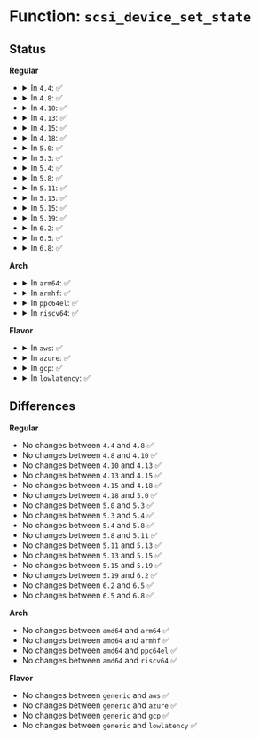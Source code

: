 # Function: <code>scsi_device_set_state</code>

## Status
<b>Regular</b>
<ul>
<li>
<details>
<summary>In <code>4.4</code>: ✅</summary>

```c
int scsi_device_set_state(struct scsi_device *sdev, enum scsi_device_state state);
```

**Collision:** Unique Global

**Inline:** No

**Transformation:** False

**Instances:**

```
In drivers/scsi/scsi_lib.c (ffffffff815ade90)
Location: drivers/scsi/scsi_lib.c:2568
Inline: False
Direct callers:
  - drivers/scsi/scsi_lib.c:scsi_internal_device_block
  - drivers/scsi/scsi_lib.c:scsi_internal_device_block
  - drivers/scsi/scsi_scan.c:scsi_probe_and_add_lun
  - drivers/scsi/scsi_scan.c:scsi_probe_and_add_lun
  - drivers/scsi/scsi_sysfs.c:store_state_field
  - drivers/scsi/scsi_sysfs.c:scsi_sysfs_add_sdev
  - drivers/scsi/scsi_sysfs.c:__scsi_remove_device
  - drivers/scsi/scsi_sysfs.c:__scsi_remove_device
  - drivers/ata/libata-scsi.c:ata_scsi_handle_link_detach
  - drivers/ata/libata-scsi.c:ata_scsi_offline_dev
```
**Symbols:**

```
ffffffff815ade90-ffffffff815adfd1: scsi_device_set_state (STB_GLOBAL)
```
</details>
</li>
<li>
<details>
<summary>In <code>4.8</code>: ✅</summary>

```c
int scsi_device_set_state(struct scsi_device *sdev, enum scsi_device_state state);
```

**Collision:** Unique Global

**Inline:** No

**Transformation:** False

**Instances:**

```
In drivers/scsi/scsi_lib.c (ffffffff81605d60)
Location: drivers/scsi/scsi_lib.c:2441
Inline: False
Direct callers:
  - drivers/scsi/scsi_lib.c:scsi_internal_device_block
  - drivers/scsi/scsi_lib.c:scsi_internal_device_block
  - drivers/scsi/scsi_scan.c:scsi_probe_and_add_lun
  - drivers/scsi/scsi_scan.c:scsi_probe_and_add_lun
  - drivers/scsi/scsi_sysfs.c:__scsi_remove_device
  - drivers/scsi/scsi_sysfs.c:__scsi_remove_device
  - drivers/scsi/scsi_sysfs.c:scsi_sysfs_add_sdev
  - drivers/scsi/scsi_sysfs.c:store_state_field
  - drivers/ata/libata-scsi.c:ata_scsi_handle_link_detach
  - drivers/ata/libata-scsi.c:ata_scsi_offline_dev
```
**Symbols:**

```
ffffffff81605d60-ffffffff81605ea1: scsi_device_set_state (STB_GLOBAL)
```
</details>
</li>
<li>
<details>
<summary>In <code>4.10</code>: ✅</summary>

```c
int scsi_device_set_state(struct scsi_device *sdev, enum scsi_device_state state);
```

**Collision:** Unique Global

**Inline:** No

**Transformation:** False

**Instances:**

```
In drivers/scsi/scsi_lib.c (ffffffff81635320)
Location: drivers/scsi/scsi_lib.c:2482
Inline: False
Direct callers:
  - drivers/scsi/scsi_lib.c:scsi_internal_device_block
  - drivers/scsi/scsi_lib.c:scsi_internal_device_block
  - drivers/scsi/scsi_scan.c:scsi_probe_and_add_lun
  - drivers/scsi/scsi_scan.c:scsi_probe_and_add_lun
  - drivers/scsi/scsi_sysfs.c:__scsi_remove_device
  - drivers/scsi/scsi_sysfs.c:__scsi_remove_device
  - drivers/scsi/scsi_sysfs.c:store_state_field
  - drivers/ata/libata-scsi.c:ata_scsi_handle_link_detach
  - drivers/ata/libata-scsi.c:ata_scsi_offline_dev
```
**Symbols:**

```
ffffffff81635320-ffffffff81635461: scsi_device_set_state (STB_GLOBAL)
```
</details>
</li>
<li>
<details>
<summary>In <code>4.13</code>: ✅</summary>

```c
int scsi_device_set_state(struct scsi_device *sdev, enum scsi_device_state state);
```

**Collision:** Unique Global

**Inline:** No

**Transformation:** False

**Instances:**

```
In drivers/scsi/scsi_lib.c (ffffffff8164a4e0)
Location: drivers/scsi/scsi_lib.c:2554
Inline: False
Direct callers:
  - drivers/scsi/scsi_lib.c:scsi_internal_device_block_nowait
  - drivers/scsi/scsi_lib.c:scsi_internal_device_block_nowait
  - drivers/scsi/scsi_lib.c:scsi_device_resume
  - drivers/scsi/scsi_scan.c:scsi_probe_and_add_lun
  - drivers/scsi/scsi_scan.c:scsi_probe_and_add_lun
  - drivers/scsi/scsi_sysfs.c:__scsi_remove_device
  - drivers/scsi/scsi_sysfs.c:__scsi_remove_device
  - drivers/scsi/scsi_sysfs.c:__scsi_remove_device
  - drivers/scsi/scsi_sysfs.c:store_state_field
  - drivers/scsi/sd.c:sd_eh_action
  - drivers/ata/libata-scsi.c:ata_scsi_handle_link_detach
  - drivers/ata/libata-scsi.c:ata_scsi_offline_dev
```
**Symbols:**

```
ffffffff8164a4e0-ffffffff8164a61a: scsi_device_set_state (STB_GLOBAL)
```
</details>
</li>
<li>
<details>
<summary>In <code>4.15</code>: ✅</summary>

```c
int scsi_device_set_state(struct scsi_device *sdev, enum scsi_device_state state);
```

**Collision:** Unique Global

**Inline:** No

**Transformation:** False

**Instances:**

```
In drivers/scsi/scsi_lib.c (ffffffff816b3760)
Location: drivers/scsi/scsi_lib.c:2632
Inline: False
Direct callers:
  - drivers/scsi/scsi_lib.c:scsi_internal_device_block_nowait
  - drivers/scsi/scsi_lib.c:scsi_internal_device_block_nowait
  - drivers/scsi/scsi_lib.c:scsi_device_resume
  - drivers/scsi/scsi_lib.c:scsi_device_quiesce
  - drivers/scsi/scsi_scan.c:scsi_probe_and_add_lun
  - drivers/scsi/scsi_scan.c:scsi_probe_and_add_lun
  - drivers/scsi/scsi_sysfs.c:__scsi_remove_device
  - drivers/scsi/scsi_sysfs.c:__scsi_remove_device
  - drivers/scsi/scsi_sysfs.c:__scsi_remove_device
  - drivers/scsi/scsi_sysfs.c:store_state_field
  - drivers/scsi/sd.c:sd_eh_action
  - drivers/ata/libata-scsi.c:ata_scsi_handle_link_detach
  - drivers/ata/libata-scsi.c:ata_scsi_offline_dev
```
**Symbols:**

```
ffffffff816b3760-ffffffff816b38a4: scsi_device_set_state (STB_GLOBAL)
```
</details>
</li>
<li>
<details>
<summary>In <code>4.18</code>: ✅</summary>

```c
int scsi_device_set_state(struct scsi_device *sdev, enum scsi_device_state state);
```

**Collision:** Unique Global

**Inline:** No

**Transformation:** False

**Instances:**

```
In drivers/scsi/scsi_lib.c (ffffffff816ef840)
Location: drivers/scsi/scsi_lib.c:2648
Inline: False
Direct callers:
  - drivers/scsi/scsi_lib.c:scsi_internal_device_block_nowait
  - drivers/scsi/scsi_lib.c:scsi_internal_device_block_nowait
  - drivers/scsi/scsi_lib.c:scsi_device_resume
  - drivers/scsi/scsi_lib.c:scsi_device_quiesce
  - drivers/scsi/scsi_scan.c:scsi_probe_and_add_lun
  - drivers/scsi/scsi_scan.c:scsi_probe_and_add_lun
  - drivers/scsi/scsi_sysfs.c:__scsi_remove_device
  - drivers/scsi/scsi_sysfs.c:__scsi_remove_device
  - drivers/scsi/scsi_sysfs.c:__scsi_remove_device
  - drivers/scsi/scsi_sysfs.c:store_state_field
  - drivers/scsi/sd.c:sd_eh_action
  - drivers/ata/libata-scsi.c:ata_scsi_handle_link_detach
  - drivers/ata/libata-scsi.c:ata_scsi_offline_dev
```
**Symbols:**

```
ffffffff816ef840-ffffffff816ef978: scsi_device_set_state (STB_GLOBAL)
```
</details>
</li>
<li>
<details>
<summary>In <code>5.0</code>: ✅</summary>

```c
int scsi_device_set_state(struct scsi_device *sdev, enum scsi_device_state state);
```

**Collision:** Unique Global

**Inline:** No

**Transformation:** False

**Instances:**

```
In drivers/scsi/scsi_lib.c (ffffffff81712fb0)
Location: drivers/scsi/scsi_lib.c:2239
Inline: False
Direct callers:
  - drivers/scsi/scsi_lib.c:scsi_internal_device_block_nowait
  - drivers/scsi/scsi_lib.c:scsi_internal_device_block_nowait
  - drivers/scsi/scsi_lib.c:scsi_device_resume
  - drivers/scsi/scsi_lib.c:scsi_device_quiesce
  - drivers/scsi/scsi_scan.c:scsi_probe_and_add_lun
  - drivers/scsi/scsi_scan.c:scsi_probe_and_add_lun
  - drivers/scsi/scsi_sysfs.c:__scsi_remove_device
  - drivers/scsi/scsi_sysfs.c:__scsi_remove_device
  - drivers/scsi/scsi_sysfs.c:__scsi_remove_device
  - drivers/scsi/scsi_sysfs.c:store_state_field
  - drivers/scsi/sd.c:sd_eh_action
  - drivers/ata/libata-scsi.c:ata_scsi_handle_link_detach
  - drivers/ata/libata-scsi.c:ata_scsi_offline_dev
```
**Symbols:**

```
ffffffff81712fb0-ffffffff8171311c: scsi_device_set_state (STB_GLOBAL)
```
</details>
</li>
<li>
<details>
<summary>In <code>5.3</code>: ✅</summary>

```c
int scsi_device_set_state(struct scsi_device *sdev, enum scsi_device_state state);
```

**Collision:** Unique Global

**Inline:** No

**Transformation:** False

**Instances:**

```
In drivers/scsi/scsi_lib.c (ffffffff8174e890)
Location: drivers/scsi/scsi_lib.c:2192
Inline: False
Direct callers:
  - drivers/scsi/scsi_lib.c:scsi_internal_device_block_nowait
  - drivers/scsi/scsi_lib.c:scsi_internal_device_block_nowait
  - drivers/scsi/scsi_lib.c:scsi_device_resume
  - drivers/scsi/scsi_lib.c:scsi_device_quiesce
  - drivers/scsi/scsi_scan.c:scsi_add_lun
  - drivers/scsi/scsi_scan.c:scsi_add_lun
  - drivers/scsi/scsi_sysfs.c:__scsi_remove_device
  - drivers/scsi/scsi_sysfs.c:__scsi_remove_device
  - drivers/scsi/scsi_sysfs.c:__scsi_remove_device
  - drivers/scsi/scsi_sysfs.c:store_state_field
  - drivers/scsi/sd.c:sd_eh_action
  - drivers/ata/libata-scsi.c:ata_scsi_handle_link_detach
  - drivers/ata/libata-scsi.c:ata_scsi_offline_dev
```
**Symbols:**

```
ffffffff8174e890-ffffffff8174e9ee: scsi_device_set_state (STB_GLOBAL)
```
</details>
</li>
<li>
<details>
<summary>In <code>5.4</code>: ✅</summary>

```c
int scsi_device_set_state(struct scsi_device *sdev, enum scsi_device_state state);
```

**Collision:** Unique Global

**Inline:** No

**Transformation:** False

**Instances:**

```
In drivers/scsi/scsi_lib.c (ffffffff81772a40)
Location: drivers/scsi/scsi_lib.c:2239
Inline: False
Direct callers:
  - drivers/scsi/scsi_lib.c:scsi_internal_device_block_nowait
  - drivers/scsi/scsi_lib.c:scsi_internal_device_block_nowait
  - drivers/scsi/scsi_lib.c:scsi_device_resume
  - drivers/scsi/scsi_lib.c:scsi_device_quiesce
  - drivers/scsi/scsi_scan.c:scsi_add_lun
  - drivers/scsi/scsi_scan.c:scsi_add_lun
  - drivers/scsi/scsi_sysfs.c:__scsi_remove_device
  - drivers/scsi/scsi_sysfs.c:__scsi_remove_device
  - drivers/scsi/scsi_sysfs.c:__scsi_remove_device
  - drivers/scsi/scsi_sysfs.c:store_state_field
  - drivers/scsi/sd.c:sd_eh_action
  - drivers/ata/libata-scsi.c:ata_scsi_handle_link_detach
  - drivers/ata/libata-scsi.c:ata_scsi_offline_dev
```
**Symbols:**

```
ffffffff81772a40-ffffffff81772b9e: scsi_device_set_state (STB_GLOBAL)
```
</details>
</li>
<li>
<details>
<summary>In <code>5.8</code>: ✅</summary>

```c
int scsi_device_set_state(struct scsi_device *sdev, enum scsi_device_state state);
```

**Collision:** Unique Global

**Inline:** No

**Transformation:** False

**Instances:**

```
In drivers/scsi/scsi_lib.c (ffffffff81834f80)
Location: drivers/scsi/scsi_lib.c:2220
Inline: False
Direct callers:
  - drivers/scsi/scsi_lib.c:scsi_host_block
  - drivers/scsi/scsi_lib.c:scsi_host_block
  - drivers/scsi/scsi_lib.c:device_block
  - drivers/scsi/scsi_lib.c:device_block
  - drivers/scsi/scsi_lib.c:device_resume_fn
  - drivers/scsi/scsi_lib.c:scsi_device_quiesce
  - drivers/scsi/scsi_scan.c:scsi_add_lun
  - drivers/scsi/scsi_scan.c:scsi_add_lun
  - drivers/scsi/scsi_sysfs.c:__scsi_remove_device
  - drivers/scsi/scsi_sysfs.c:__scsi_remove_device
  - drivers/scsi/scsi_sysfs.c:__scsi_remove_device
  - drivers/scsi/scsi_sysfs.c:store_state_field
  - drivers/scsi/sd.c:sd_eh_action
  - drivers/ata/libata-scsi.c:ata_scsi_remove_dev
  - drivers/ata/libata-scsi.c:ata_scsi_offline_dev
```
**Symbols:**

```
ffffffff81834f80-ffffffff81835100: scsi_device_set_state (STB_GLOBAL)
```
</details>
</li>
<li>
<details>
<summary>In <code>5.11</code>: ✅</summary>

```c
int scsi_device_set_state(struct scsi_device *sdev, enum scsi_device_state state);
```

**Collision:** Unique Global

**Inline:** No

**Transformation:** False

**Instances:**

```
In drivers/scsi/scsi_lib.c (ffffffff818458c0)
Location: drivers/scsi/scsi_lib.c:2228
Inline: False
Direct callers:
  - drivers/scsi/scsi_lib.c:scsi_host_block
  - drivers/scsi/scsi_lib.c:scsi_host_block
  - drivers/scsi/scsi_lib.c:device_block
  - drivers/scsi/scsi_lib.c:device_block
  - drivers/scsi/scsi_lib.c:device_resume_fn
  - drivers/scsi/scsi_lib.c:scsi_device_quiesce
  - drivers/scsi/scsi_scan.c:scsi_add_lun
  - drivers/scsi/scsi_scan.c:scsi_add_lun
  - drivers/scsi/scsi_sysfs.c:__scsi_remove_device
  - drivers/scsi/scsi_sysfs.c:__scsi_remove_device
  - drivers/scsi/scsi_sysfs.c:__scsi_remove_device
  - drivers/scsi/scsi_sysfs.c:store_state_field
  - drivers/scsi/sd.c:sd_eh_action
  - drivers/ata/libata-scsi.c:ata_scsi_remove_dev
  - drivers/ata/libata-scsi.c:ata_scsi_offline_dev
```
**Symbols:**

```
ffffffff818458c0-ffffffff81845a40: scsi_device_set_state (STB_GLOBAL)
```
</details>
</li>
<li>
<details>
<summary>In <code>5.13</code>: ✅</summary>

```c
int scsi_device_set_state(struct scsi_device *sdev, enum scsi_device_state state);
```

**Collision:** Unique Global

**Inline:** No

**Transformation:** False

**Instances:**

```
In drivers/scsi/scsi_lib.c (ffffffff81828b60)
Location: drivers/scsi/scsi_lib.c:2245
Inline: False
Direct callers:
  - drivers/scsi/scsi_lib.c:scsi_host_block
  - drivers/scsi/scsi_lib.c:scsi_host_block
  - drivers/scsi/scsi_lib.c:device_block
  - drivers/scsi/scsi_lib.c:device_block
  - drivers/scsi/scsi_lib.c:device_resume_fn
  - drivers/scsi/scsi_lib.c:scsi_device_quiesce
  - drivers/scsi/scsi_scan.c:scsi_add_lun
  - drivers/scsi/scsi_scan.c:scsi_add_lun
  - drivers/scsi/scsi_sysfs.c:__scsi_remove_device
  - drivers/scsi/scsi_sysfs.c:__scsi_remove_device
  - drivers/scsi/scsi_sysfs.c:__scsi_remove_device
  - drivers/scsi/scsi_sysfs.c:store_state_field
  - drivers/scsi/sd.c:sd_eh_action
  - drivers/ata/libata-scsi.c:ata_scsi_handle_link_detach
  - drivers/ata/libata-scsi.c:ata_scsi_offline_dev
```
**Symbols:**

```
ffffffff81828b60-ffffffff81828cca: scsi_device_set_state (STB_GLOBAL)
```
</details>
</li>
<li>
<details>
<summary>In <code>5.15</code>: ✅</summary>

```c
int scsi_device_set_state(struct scsi_device *sdev, enum scsi_device_state state);
```

**Collision:** Unique Global

**Inline:** No

**Transformation:** False

**Instances:**

```
In drivers/scsi/scsi_lib.c (ffffffff818b4540)
Location: drivers/scsi/scsi_lib.c:2238
Inline: False
Direct callers:
  - drivers/scsi/scsi_lib.c:scsi_host_block
  - drivers/scsi/scsi_lib.c:scsi_host_block
  - drivers/scsi/scsi_lib.c:device_block
  - drivers/scsi/scsi_lib.c:device_block
  - drivers/scsi/scsi_lib.c:device_resume_fn
  - drivers/scsi/scsi_lib.c:scsi_device_quiesce
  - drivers/scsi/scsi_scan.c:scsi_add_lun
  - drivers/scsi/scsi_scan.c:scsi_add_lun
  - drivers/scsi/scsi_sysfs.c:__scsi_remove_device
  - drivers/scsi/scsi_sysfs.c:__scsi_remove_device
  - drivers/scsi/scsi_sysfs.c:__scsi_remove_device
  - drivers/scsi/scsi_sysfs.c:store_state_field
  - drivers/scsi/scsi_sysfs.c:store_state_field
  - drivers/scsi/sd.c:sd_eh_action
  - drivers/ata/libata-scsi.c:ata_scsi_handle_link_detach
  - drivers/ata/libata-scsi.c:ata_scsi_offline_dev
```
**Symbols:**

```
ffffffff818b4540-ffffffff818b46aa: scsi_device_set_state (STB_GLOBAL)
```
</details>
</li>
<li>
<details>
<summary>In <code>5.19</code>: ✅</summary>

```c
int scsi_device_set_state(struct scsi_device *sdev, enum scsi_device_state state);
```

**Collision:** Unique Global

**Inline:** No

**Transformation:** False

**Instances:**

```
In drivers/scsi/scsi_lib.c (ffffffff819ff580)
Location: drivers/scsi/scsi_lib.c:2304
Inline: False
Direct callers:
  - drivers/scsi/scsi_lib.c:scsi_host_block
  - drivers/scsi/scsi_lib.c:scsi_host_block
  - drivers/scsi/scsi_lib.c:device_block
  - drivers/scsi/scsi_lib.c:device_block
  - drivers/scsi/scsi_lib.c:device_resume_fn
  - drivers/scsi/scsi_lib.c:scsi_device_quiesce
  - drivers/scsi/scsi_scan.c:scsi_add_lun
  - drivers/scsi/scsi_scan.c:scsi_add_lun
  - drivers/scsi/scsi_sysfs.c:__scsi_remove_device
  - drivers/scsi/scsi_sysfs.c:__scsi_remove_device
  - drivers/scsi/scsi_sysfs.c:__scsi_remove_device
  - drivers/scsi/scsi_sysfs.c:store_state_field
  - drivers/scsi/scsi_sysfs.c:store_state_field
  - drivers/scsi/sd.c:sd_eh_action
  - drivers/ata/libata-scsi.c:ata_scsi_handle_link_detach
  - drivers/ata/libata-scsi.c:ata_scsi_offline_dev
```
**Symbols:**

```
ffffffff819ff580-ffffffff819ff6ed: scsi_device_set_state (STB_GLOBAL)
```
</details>
</li>
<li>
<details>
<summary>In <code>6.2</code>: ✅</summary>

```c
int scsi_device_set_state(struct scsi_device *sdev, enum scsi_device_state state);
```

**Collision:** Unique Global

**Inline:** No

**Transformation:** False

**Instances:**

```
In drivers/scsi/scsi_lib.c (ffffffff81b7db60)
Location: drivers/scsi/scsi_lib.c:2309
Inline: False
Direct callers:
  - drivers/scsi/scsi_lib.c:scsi_host_block
  - drivers/scsi/scsi_lib.c:scsi_host_block
  - drivers/scsi/scsi_lib.c:device_block
  - drivers/scsi/scsi_lib.c:device_block
  - drivers/scsi/scsi_lib.c:device_resume_fn
  - drivers/scsi/scsi_lib.c:scsi_device_quiesce
  - drivers/scsi/scsi_scan.c:scsi_add_lun
  - drivers/scsi/scsi_scan.c:scsi_add_lun
  - drivers/scsi/scsi_sysfs.c:__scsi_remove_device
  - drivers/scsi/scsi_sysfs.c:__scsi_remove_device
  - drivers/scsi/scsi_sysfs.c:__scsi_remove_device
  - drivers/scsi/scsi_sysfs.c:store_state_field
  - drivers/scsi/scsi_sysfs.c:store_state_field
  - drivers/scsi/sd.c:sd_eh_action
  - drivers/ata/libata-scsi.c:ata_scsi_handle_link_detach
  - drivers/ata/libata-scsi.c:ata_scsi_offline_dev
```
**Symbols:**

```
ffffffff81b7db60-ffffffff81b7dccd: scsi_device_set_state (STB_GLOBAL)
```
</details>
</li>
<li>
<details>
<summary>In <code>6.5</code>: ✅</summary>

```c
int scsi_device_set_state(struct scsi_device *sdev, enum scsi_device_state state);
```

**Collision:** Unique Global

**Inline:** No

**Transformation:** False

**Instances:**

```
In drivers/scsi/scsi_lib.c (ffffffff81bd1900)
Location: drivers/scsi/scsi_lib.c:2325
Inline: False
Direct callers:
  - drivers/scsi/scsi_lib.c:scsi_host_block
  - drivers/scsi/scsi_lib.c:scsi_host_block
  - drivers/scsi/scsi_lib.c:scsi_device_block
  - drivers/scsi/scsi_lib.c:scsi_device_block
  - drivers/scsi/scsi_lib.c:device_resume_fn
  - drivers/scsi/scsi_lib.c:scsi_device_quiesce
  - drivers/scsi/scsi_scan.c:scsi_add_lun
  - drivers/scsi/scsi_scan.c:scsi_add_lun
  - drivers/scsi/scsi_sysfs.c:__scsi_remove_device
  - drivers/scsi/scsi_sysfs.c:__scsi_remove_device
  - drivers/scsi/scsi_sysfs.c:__scsi_remove_device
  - drivers/scsi/scsi_sysfs.c:store_state_field
  - drivers/scsi/scsi_sysfs.c:store_state_field
  - drivers/scsi/sd.c:sd_eh_action
  - drivers/ata/libata-scsi.c:ata_scsi_handle_link_detach
  - drivers/ata/libata-scsi.c:ata_scsi_offline_dev
```
**Symbols:**

```
ffffffff81bd1900-ffffffff81bd1a49: scsi_device_set_state (STB_GLOBAL)
```
</details>
</li>
<li>
<details>
<summary>In <code>6.8</code>: ✅</summary>

```c
int scsi_device_set_state(struct scsi_device *sdev, enum scsi_device_state state);
```

**Collision:** Unique Global

**Inline:** No

**Transformation:** False

**Instances:**

```
In drivers/scsi/scsi_lib.c (ffffffff81c26570)
Location: drivers/scsi/scsi_lib.c:2322
Inline: False
Direct callers:
  - drivers/scsi/scsi_lib.c:scsi_host_block
  - drivers/scsi/scsi_lib.c:scsi_host_block
  - drivers/scsi/scsi_lib.c:scsi_device_block
  - drivers/scsi/scsi_lib.c:scsi_device_block
  - drivers/scsi/scsi_lib.c:device_resume_fn
  - drivers/scsi/scsi_lib.c:scsi_device_quiesce
  - drivers/scsi/scsi_scan.c:scsi_add_lun
  - drivers/scsi/scsi_scan.c:scsi_add_lun
  - drivers/scsi/scsi_sysfs.c:__scsi_remove_device
  - drivers/scsi/scsi_sysfs.c:__scsi_remove_device
  - drivers/scsi/scsi_sysfs.c:__scsi_remove_device
  - drivers/scsi/scsi_sysfs.c:store_state_field
  - drivers/scsi/scsi_sysfs.c:store_state_field
  - drivers/scsi/sd.c:sd_eh_action
  - drivers/ata/libata-scsi.c:ata_scsi_handle_link_detach
  - drivers/ata/libata-scsi.c:ata_scsi_offline_dev
```
**Symbols:**

```
ffffffff81c26570-ffffffff81c266b9: scsi_device_set_state (STB_GLOBAL)
```
</details>
</li>
</ul>
<b>Arch</b>
<ul>
<li>
<details>
<summary>In <code>arm64</code>: ✅</summary>

```c
int scsi_device_set_state(struct scsi_device *sdev, enum scsi_device_state state);
```

**Collision:** Unique Global

**Inline:** No

**Transformation:** False

**Instances:**

```
In drivers/scsi/scsi_lib.c (ffff800010975f58)
Location: drivers/scsi/scsi_lib.c:2239
Inline: False
Direct callers:
  - drivers/scsi/scsi_lib.c:scsi_internal_device_block_nowait
  - drivers/scsi/scsi_lib.c:scsi_internal_device_block_nowait
  - drivers/scsi/scsi_lib.c:scsi_device_resume
  - drivers/scsi/scsi_lib.c:scsi_device_quiesce
  - drivers/scsi/scsi_scan.c:scsi_add_lun
  - drivers/scsi/scsi_scan.c:scsi_add_lun
  - drivers/scsi/scsi_sysfs.c:__scsi_remove_device
  - drivers/scsi/scsi_sysfs.c:__scsi_remove_device
  - drivers/scsi/scsi_sysfs.c:__scsi_remove_device
  - drivers/scsi/scsi_sysfs.c:store_state_field
  - drivers/scsi/sd.c:sd_eh_action
  - drivers/ata/libata-scsi.c:ata_scsi_handle_link_detach
  - drivers/ata/libata-scsi.c:ata_scsi_offline_dev
```
**Symbols:**

```
ffff800010975f58-ffff8000109760f4: scsi_device_set_state (STB_GLOBAL)
```
</details>
</li>
<li>
<details>
<summary>In <code>armhf</code>: ✅</summary>

```c
int scsi_device_set_state(struct scsi_device *sdev, enum scsi_device_state state);
```

**Collision:** Unique Global

**Inline:** No

**Transformation:** False

**Instances:**

```
In drivers/scsi/scsi_lib.c (c0a4a8b0)
Location: drivers/scsi/scsi_lib.c:2239
Inline: False
Direct callers:
  - drivers/scsi/scsi_lib.c:scsi_internal_device_block_nowait
  - drivers/scsi/scsi_lib.c:scsi_internal_device_block_nowait
  - drivers/scsi/scsi_lib.c:scsi_device_resume
  - drivers/scsi/scsi_lib.c:scsi_device_quiesce
  - drivers/scsi/scsi_scan.c:scsi_add_lun
  - drivers/scsi/scsi_scan.c:scsi_add_lun
  - drivers/scsi/scsi_sysfs.c:__scsi_remove_device
  - drivers/scsi/scsi_sysfs.c:__scsi_remove_device
  - drivers/scsi/scsi_sysfs.c:__scsi_remove_device
  - drivers/scsi/scsi_sysfs.c:store_state_field
  - drivers/scsi/sd.c:sd_eh_action
  - drivers/ata/libata-scsi.c:ata_scsi_handle_link_detach
  - drivers/ata/libata-scsi.c:ata_scsi_offline_dev
```
**Symbols:**

```
c0a4a8b0-c0a4aa34: scsi_device_set_state (STB_GLOBAL)
```
</details>
</li>
<li>
<details>
<summary>In <code>ppc64el</code>: ✅</summary>

```c
int scsi_device_set_state(struct scsi_device *sdev, enum scsi_device_state state);
```

**Collision:** Unique Global

**Inline:** No

**Transformation:** False

**Instances:**

```
In drivers/scsi/scsi_lib.c (c000000000a304f0)
Location: drivers/scsi/scsi_lib.c:2239
Inline: False
Direct callers:
  - drivers/scsi/scsi_lib.c:scsi_internal_device_block_nowait
  - drivers/scsi/scsi_lib.c:scsi_internal_device_block_nowait
  - drivers/scsi/scsi_lib.c:scsi_device_resume
  - drivers/scsi/scsi_lib.c:scsi_device_quiesce
  - drivers/scsi/scsi_scan.c:scsi_add_lun
  - drivers/scsi/scsi_scan.c:scsi_add_lun
  - drivers/scsi/scsi_sysfs.c:__scsi_remove_device
  - drivers/scsi/scsi_sysfs.c:__scsi_remove_device
  - drivers/scsi/scsi_sysfs.c:__scsi_remove_device
  - drivers/scsi/scsi_sysfs.c:store_state_field
  - drivers/scsi/sd.c:sd_eh_action
  - drivers/ata/libata-scsi.c:ata_scsi_handle_link_detach
  - drivers/ata/libata-scsi.c:ata_scsi_offline_dev
```
**Symbols:**

```
c000000000a304f0-c000000000a306c0: scsi_device_set_state (STB_GLOBAL)
```
</details>
</li>
<li>
<details>
<summary>In <code>riscv64</code>: ✅</summary>

```c
int scsi_device_set_state(struct scsi_device *sdev, enum scsi_device_state state);
```

**Collision:** Unique Global

**Inline:** No

**Transformation:** False

**Instances:**

```
In drivers/scsi/scsi_lib.c (ffffffe0005de6b8)
Location: drivers/scsi/scsi_lib.c:2239
Inline: False
Direct callers:
  - drivers/scsi/scsi_lib.c:scsi_internal_device_block_nowait
  - drivers/scsi/scsi_lib.c:scsi_internal_device_block_nowait
  - drivers/scsi/scsi_lib.c:scsi_device_resume
  - drivers/scsi/scsi_lib.c:scsi_device_quiesce
  - drivers/scsi/scsi_scan.c:scsi_add_lun
  - drivers/scsi/scsi_scan.c:scsi_add_lun
  - drivers/scsi/scsi_sysfs.c:__scsi_remove_device
  - drivers/scsi/scsi_sysfs.c:__scsi_remove_device
  - drivers/scsi/scsi_sysfs.c:__scsi_remove_device
  - drivers/scsi/scsi_sysfs.c:store_state_field
  - drivers/scsi/sd.c:sd_eh_action
  - drivers/ata/libata-scsi.c:ata_scsi_handle_link_detach
  - drivers/ata/libata-scsi.c:ata_scsi_offline_dev
```
**Symbols:**

```
ffffffe0005de6b8-ffffffe0005de7d2: scsi_device_set_state (STB_GLOBAL)
```
</details>
</li>
</ul>
<b>Flavor</b>
<ul>
<li>
<details>
<summary>In <code>aws</code>: ✅</summary>

```c
int scsi_device_set_state(struct scsi_device *sdev, enum scsi_device_state state);
```

**Collision:** Unique Global

**Inline:** No

**Transformation:** False

**Instances:**

```
In drivers/scsi/scsi_lib.c (ffffffff81727130)
Location: drivers/scsi/scsi_lib.c:2239
Inline: False
Direct callers:
  - drivers/scsi/scsi_lib.c:scsi_internal_device_block_nowait
  - drivers/scsi/scsi_lib.c:scsi_internal_device_block_nowait
  - drivers/scsi/scsi_lib.c:scsi_device_resume
  - drivers/scsi/scsi_lib.c:scsi_device_quiesce
  - drivers/scsi/scsi_scan.c:scsi_add_lun
  - drivers/scsi/scsi_scan.c:scsi_add_lun
  - drivers/scsi/scsi_sysfs.c:__scsi_remove_device
  - drivers/scsi/scsi_sysfs.c:__scsi_remove_device
  - drivers/scsi/scsi_sysfs.c:__scsi_remove_device
  - drivers/scsi/scsi_sysfs.c:store_state_field
  - drivers/scsi/sd.c:sd_eh_action
  - drivers/ata/libata-scsi.c:ata_scsi_handle_link_detach
  - drivers/ata/libata-scsi.c:ata_scsi_offline_dev
```
**Symbols:**

```
ffffffff81727130-ffffffff8172728e: scsi_device_set_state (STB_GLOBAL)
```
</details>
</li>
<li>
<details>
<summary>In <code>azure</code>: ✅</summary>

```c
int scsi_device_set_state(struct scsi_device *sdev, enum scsi_device_state state);
```

**Collision:** Unique Global

**Inline:** No

**Transformation:** False

**Instances:**

```
In drivers/scsi/scsi_lib.c (ffffffff81700560)
Location: drivers/scsi/scsi_lib.c:2239
Inline: False
Direct callers:
  - drivers/scsi/scsi_lib.c:scsi_internal_device_block_nowait
  - drivers/scsi/scsi_lib.c:scsi_internal_device_block_nowait
  - drivers/scsi/scsi_lib.c:scsi_device_resume
  - drivers/scsi/scsi_lib.c:scsi_device_quiesce
  - drivers/scsi/scsi_scan.c:scsi_add_lun
  - drivers/scsi/scsi_scan.c:scsi_add_lun
  - drivers/scsi/scsi_sysfs.c:__scsi_remove_device
  - drivers/scsi/scsi_sysfs.c:__scsi_remove_device
  - drivers/scsi/scsi_sysfs.c:__scsi_remove_device
  - drivers/scsi/scsi_sysfs.c:store_state_field
  - drivers/scsi/sd.c:sd_eh_action
  - drivers/ata/libata-scsi.c:ata_scsi_handle_link_detach
  - drivers/ata/libata-scsi.c:ata_scsi_offline_dev
```
**Symbols:**

```
ffffffff81700560-ffffffff817006be: scsi_device_set_state (STB_GLOBAL)
```
</details>
</li>
<li>
<details>
<summary>In <code>gcp</code>: ✅</summary>

```c
int scsi_device_set_state(struct scsi_device *sdev, enum scsi_device_state state);
```

**Collision:** Unique Global

**Inline:** No

**Transformation:** False

**Instances:**

```
In drivers/scsi/scsi_lib.c (ffffffff81765f00)
Location: drivers/scsi/scsi_lib.c:2239
Inline: False
Direct callers:
  - drivers/scsi/scsi_lib.c:scsi_internal_device_block_nowait
  - drivers/scsi/scsi_lib.c:scsi_internal_device_block_nowait
  - drivers/scsi/scsi_lib.c:scsi_device_resume
  - drivers/scsi/scsi_lib.c:scsi_device_quiesce
  - drivers/scsi/scsi_scan.c:scsi_add_lun
  - drivers/scsi/scsi_scan.c:scsi_add_lun
  - drivers/scsi/scsi_sysfs.c:__scsi_remove_device
  - drivers/scsi/scsi_sysfs.c:__scsi_remove_device
  - drivers/scsi/scsi_sysfs.c:__scsi_remove_device
  - drivers/scsi/scsi_sysfs.c:store_state_field
  - drivers/scsi/sd.c:sd_eh_action
  - drivers/ata/libata-scsi.c:ata_scsi_handle_link_detach
  - drivers/ata/libata-scsi.c:ata_scsi_offline_dev
```
**Symbols:**

```
ffffffff81765f00-ffffffff8176605e: scsi_device_set_state (STB_GLOBAL)
```
</details>
</li>
<li>
<details>
<summary>In <code>lowlatency</code>: ✅</summary>

```c
int scsi_device_set_state(struct scsi_device *sdev, enum scsi_device_state state);
```

**Collision:** Unique Global

**Inline:** No

**Transformation:** False

**Instances:**

```
In drivers/scsi/scsi_lib.c (ffffffff817815b0)
Location: drivers/scsi/scsi_lib.c:2239
Inline: False
Direct callers:
  - drivers/scsi/scsi_lib.c:scsi_internal_device_block_nowait
  - drivers/scsi/scsi_lib.c:scsi_internal_device_block_nowait
  - drivers/scsi/scsi_lib.c:scsi_device_resume
  - drivers/scsi/scsi_lib.c:scsi_device_quiesce
  - drivers/scsi/scsi_scan.c:scsi_add_lun
  - drivers/scsi/scsi_scan.c:scsi_add_lun
  - drivers/scsi/scsi_sysfs.c:__scsi_remove_device
  - drivers/scsi/scsi_sysfs.c:__scsi_remove_device
  - drivers/scsi/scsi_sysfs.c:__scsi_remove_device
  - drivers/scsi/scsi_sysfs.c:store_state_field
  - drivers/scsi/sd.c:sd_eh_action
  - drivers/ata/libata-scsi.c:ata_scsi_handle_link_detach
  - drivers/ata/libata-scsi.c:ata_scsi_offline_dev
```
**Symbols:**

```
ffffffff817815b0-ffffffff8178170e: scsi_device_set_state (STB_GLOBAL)
```
</details>
</li>
</ul>

## Differences
<b>Regular</b>
<ul>
<li>
No changes between <code>4.4</code> and <code>4.8</code> ✅
</li>
<li>
No changes between <code>4.8</code> and <code>4.10</code> ✅
</li>
<li>
No changes between <code>4.10</code> and <code>4.13</code> ✅
</li>
<li>
No changes between <code>4.13</code> and <code>4.15</code> ✅
</li>
<li>
No changes between <code>4.15</code> and <code>4.18</code> ✅
</li>
<li>
No changes between <code>4.18</code> and <code>5.0</code> ✅
</li>
<li>
No changes between <code>5.0</code> and <code>5.3</code> ✅
</li>
<li>
No changes between <code>5.3</code> and <code>5.4</code> ✅
</li>
<li>
No changes between <code>5.4</code> and <code>5.8</code> ✅
</li>
<li>
No changes between <code>5.8</code> and <code>5.11</code> ✅
</li>
<li>
No changes between <code>5.11</code> and <code>5.13</code> ✅
</li>
<li>
No changes between <code>5.13</code> and <code>5.15</code> ✅
</li>
<li>
No changes between <code>5.15</code> and <code>5.19</code> ✅
</li>
<li>
No changes between <code>5.19</code> and <code>6.2</code> ✅
</li>
<li>
No changes between <code>6.2</code> and <code>6.5</code> ✅
</li>
<li>
No changes between <code>6.5</code> and <code>6.8</code> ✅
</li>
</ul>
<b>Arch</b>
<ul>
<li>
No changes between <code>amd64</code> and <code>arm64</code> ✅
</li>
<li>
No changes between <code>amd64</code> and <code>armhf</code> ✅
</li>
<li>
No changes between <code>amd64</code> and <code>ppc64el</code> ✅
</li>
<li>
No changes between <code>amd64</code> and <code>riscv64</code> ✅
</li>
</ul>
<b>Flavor</b>
<ul>
<li>
No changes between <code>generic</code> and <code>aws</code> ✅
</li>
<li>
No changes between <code>generic</code> and <code>azure</code> ✅
</li>
<li>
No changes between <code>generic</code> and <code>gcp</code> ✅
</li>
<li>
No changes between <code>generic</code> and <code>lowlatency</code> ✅
</li>
</ul>
